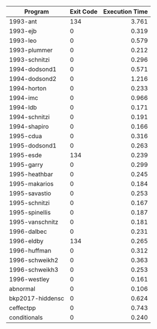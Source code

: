 | Program | Exit Code | Execution Time |
| ------- |:--------- | --------------:|
| 1993-ant | 134 | 3.761 |
| 1993-ejb | 0 | 0.319 |
| 1993-leo | 0 | 0.579 |
| 1993-plummer | 0 | 0.212 |
| 1993-schnitzi | 0 | 0.296 |
| 1994-dodsond1 | 0 | 0.571 |
| 1994-dodsond2 | 0 | 1.216 |
| 1994-horton | 0 | 0.233 |
| 1994-imc | 0 | 0.966 |
| 1994-ldb | 0 | 0.171 |
| 1994-schnitzi | 0 | 0.191 |
| 1994-shapiro | 0 | 0.166 |
| 1995-cdua | 0 | 0.316 |
| 1995-dodsond1 | 0 | 0.263 |
| 1995-esde | 134 | 0.239 |
| 1995-garry | 0 | 0.299 |
| 1995-heathbar | 0 | 0.245 |
| 1995-makarios | 0 | 0.184 |
| 1995-savastio | 0 | 0.253 |
| 1995-schnitzi | 0 | 0.167 |
| 1995-spinellis | 0 | 0.187 |
| 1995-vanschnitz | 0 | 0.181 |
| 1996-dalbec | 0 | 0.231 |
| 1996-eldby | 134 | 0.265 |
| 1996-huffman | 0 | 0.312 |
| 1996-schweikh2 | 0 | 0.363 |
| 1996-schweikh3 | 0 | 0.253 |
| 1996-westley | 0 | 0.161 |
| abnormal | 0 | 0.106 |
| bkp2017-hiddensc | 0 | 0.624 |
| ceffectpp | 0 | 0.743 |
| conditionals | 0 | 0.240 |
